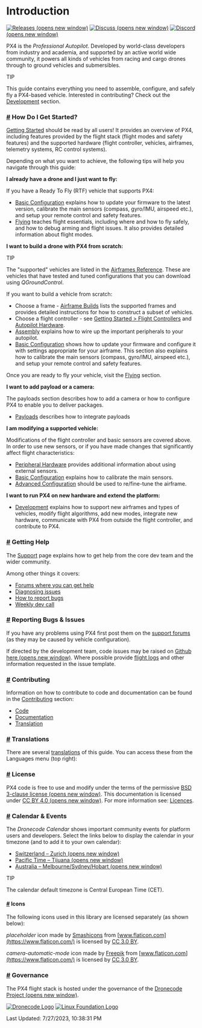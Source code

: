 # Introduction



[![Releases](https://img.shields.io/badge/release-main-blue.svg) (opens new window)](https://github.com/PX4/PX4-Autopilot/releases) [![Discuss](https://img.shields.io/badge/discuss-px4-ff69b4.svg) (opens new window)](https://discuss.px4.io/) [![Discord](https://discordapp.com/api/guilds/1022170275984457759/widget.png?style=shield) (opens new window)](https://discord.gg/dronecode)

PX4 is the _Professional Autopilot_. Developed by world-class developers from industry and academia, and supported by an active world wide community, it powers all kinds of vehicles from racing and cargo drones through to ground vehicles and submersibles.

TIP

This guide contains everything you need to assemble, configure, and safely fly a PX4-based vehicle. Interested in contributing? Check out the [Development](broken-reference) section.

### [#](broken-reference) How Do I Get Started? <a href="#how-do-i-get-started" id="how-do-i-get-started"></a>

[Getting Started](../.gitbook/assets/getting\_started) should be read by all users! It provides an overview of PX4, including features provided by the flight stack (flight modes and safety features) and the supported hardware (flight controller, vehicles, airframes, telemetry systems, RC control systems).

Depending on what you want to achieve, the following tips will help you navigate through this guide:

**I already have a drone and I just want to fly:**

If you have a Ready To Fly (RTF) vehicle that supports PX4:

* [Basic Configuration](../.gitbook/assets/config) explains how to update your firmware to the latest version, calibrate the main sensors (compass, gyro/IMU, airspeed etc.), and setup your remote control and safety features.
* [Flying](../.gitbook/assets/flying) teaches flight essentials, including where and how to fly safely, and how to debug arming and flight issues. It also provides detailed information about flight modes.

**I want to build a drone with PX4 from scratch:**

TIP

The "supported" vehicles are listed in the [Airframes Reference](broken-reference). These are vehicles that have tested and tuned configurations that you can download using _QGroundControl_.

If you want to build a vehicle from scratch:

* Choose a frame - [Airframe Builds](../.gitbook/assets/airframes) lists the supported frames and provides detailed instructions for how to construct a subset of vehicles.
* Choose a flight controller - see [Getting Started > Flight Controllers](broken-reference) and [Autopilot Hardware](../.gitbook/assets/flight\_controller).
* [Assembly](../.gitbook/assets/assembly) explains how to wire up the important peripherals to your autopilot.
* [Basic Configuration](../.gitbook/assets/config) shows how to update your firmware and configure it with settings appropriate for your airframe. This section also explains how to calibrate the main sensors (compass, gyro/IMU, airspeed etc.), and setup your remote control and safety features.

Once you are ready to fly your vehicle, visit the [Flying](../.gitbook/assets/flying) section.

**I want to add payload or a camera:**

The payloads section describes how to add a camera or how to configure PX4 to enable you to deliver packages.

* [Payloads](../.gitbook/assets/payloads) describes how to integrate payloads

**I am modifying a supported vehicle:**

Modifications of the flight controller and basic sensors are covered above. In order to use new sensors, or if you have made changes that significantly affect flight characteristics:

* [Peripheral Hardware](../.gitbook/assets/peripherals) provides additional information about using external sensors.
* [Basic Configuration](../.gitbook/assets/config) explains how to calibrate the main sensors.
* [Advanced Configuration](../.gitbook/assets/advanced\_config) should be used to re/fine-tune the airframe.

**I want to run PX4 on new hardware and extend the platform:**

* [Development](broken-reference) explains how to support new airframes and types of vehicles, modify flight algorithms, add new modes, integrate new hardware, communicate with PX4 from outside the flight controller, and contribute to PX4.

### [#](broken-reference) Getting Help <a href="#getting-help" id="getting-help"></a>

The [Support](broken-reference) page explains how to get help from the core dev team and the wider community.

Among other things it covers:

* [Forums where you can get help](https://about/main/en/contribute/support.html#forums-and-chat)
* [Diagnosing issues](https://about/main/en/contribute/support.html#diagnosing-problems)
* [How to report bugs](https://about/main/en/contribute/support.html#issue-bug-reporting)
* [Weekly dev call](https://about/main/en/contribute/support.html#weekly-dev-call)

### [#](broken-reference) Reporting Bugs & Issues <a href="#reporting-bugs-issues" id="reporting-bugs-issues"></a>

If you have any problems using PX4 first post them on the [support forums](https://about/main/en/contribute/support.html#forums-and-chat) (as they may be caused by vehicle configuration).

If directed by the development team, code issues may be raised on [Github here (opens new window)](https://github.com/PX4/PX4-Autopilot/issues). Where possible provide [flight logs](broken-reference) and other information requested in the issue template.

### [#](broken-reference) Contributing <a href="#contributing" id="contributing"></a>

Information on how to contribute to code and documentation can be found in the [Contributing](../.gitbook/assets/contribute) section:

* [Code](../.gitbook/assets/contribute)
* [Documentation](broken-reference)
* [Translation](broken-reference)

### [#](broken-reference) Translations <a href="#translations" id="translations"></a>

There are several [translations](broken-reference) of this guide. You can access these from the Languages menu (top right):

### [#](broken-reference) License <a href="#license" id="license"></a>

PX4 code is free to use and modify under the terms of the permissive [BSD 3-clause license (opens new window)](https://opensource.org/licenses/BSD-3-Clause). This documentation is licensed under [CC BY 4.0 (opens new window)](https://creativecommons.org/licenses/by/4.0/). For more information see: [Licences](broken-reference).

### [#](broken-reference) Calendar & Events <a href="#calendar-events" id="calendar-events"></a>

The _Dronecode Calendar_ shows important community events for platform users and developers. Select the links below to display the calendar in your timezone (and to add it to your own calendar):

* [Switzerland – Zurich (opens new window)](https://calendar.google.com/calendar/embed?src=linuxfoundation.org\_g21tvam24m7pm7jhev01bvlqh8%40group.calendar.google.com\&ctz=Europe%2FZurich)
* [Pacific Time – Tijuana (opens new window)](https://calendar.google.com/calendar/embed?src=linuxfoundation.org\_g21tvam24m7pm7jhev01bvlqh8%40group.calendar.google.com\&ctz=America%2FTijuana)
* [Australia – Melbourne/Sydney/Hobart (opens new window)](https://calendar.google.com/calendar/embed?src=linuxfoundation.org\_g21tvam24m7pm7jhev01bvlqh8%40group.calendar.google.com\&ctz=Australia%2FSydney)

TIP

The calendar default timezone is Central European Time (CET).

#### [#](broken-reference) Icons <a href="#icons" id="icons"></a>

The following icons used in this library are licensed separately (as shown below):

&#x20;_placeholder_ icon made by [Smashicons](https://www.flaticon.com/authors/smashicons) from [www.flaticon.com](https://www.flaticon.com/) is licensed by [CC 3.0 BY](https://creativecommons.org/licenses/by/3.0/).

&#x20;_camera-automatic-mode_ icon made by [Freepik](https://www.freepik.com/) from [www.flaticon.com](https://www.flaticon.com/) is licensed by [CC 3.0 BY](http://creativecommons.org/licenses/by/3.0/).

### [#](broken-reference) Governance <a href="#governance" id="governance"></a>

The PX4 flight stack is hosted under the governance of the [Dronecode Project (opens new window)](https://www.dronecode.org/).

[![Dronecode Logo](https://mavlink.io/assets/site/logo\_dronecode.png)](https://www.dronecode.org/) [![Linux Foundation Logo](https://mavlink.io/assets/site/logo\_linux\_foundation.png)](https://www.linuxfoundation.org/projects)

Last Updated: 7/27/2023, 10:38:31 PM
